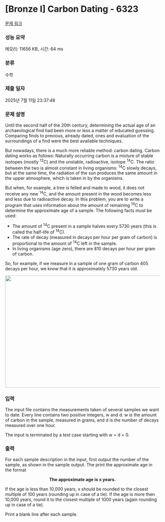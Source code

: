 # [Bronze I] Carbon Dating - 6323 

[문제 링크](https://www.acmicpc.net/problem/6323) 

### 성능 요약

메모리: 11656 KB, 시간: 64 ms

### 분류

수학

### 제출 일자

2025년 7월 11일 23:37:48

### 문제 설명

<p>Until the second half of the 20th century, determining the actual age of an archaeological find had been more or less a matter of educated guessing. Comparing finds to previous, already dated, ones and evaluation of the surroundings of a find were the best available techniques.</p>

<p>But nowadays, there is a much more reliable method: carbon dating. Carbon dating works as follows: Naturally occurring carbon is a mixture of stable isotopes (mostly <sup>12</sup>C) and the unstable, radioactive, isotope <sup>14</sup>C. The ratio between the two is almost constant in living organisms: <sup>14</sup>C slowly decays, but at the same time, the radiation of the sun produces the same amount in the upper atmosphere, which is taken in by the organisms.</p>

<p>But when, for example, a tree is felled and made to wood, it does not receive any new <sup>14</sup>C, and the amount present in the wood becomes less and less due to radioactive decay. In this problem, you are to write a program that uses information about the amount of remaining <sup>14</sup>C to determine the approximate age of a sample. The following facts must be used:</p>

<ul>
	<li>The amount of <sup>14</sup>C present in a sample halves every 5730 years (this is called the half-life of <sup>14</sup>C).</li>
	<li>The rate of decay (measured in decays per hour per gram of carbon) is proportional to the amount of <sup>14</sup>C left in the sample.</li>
	<li>In living organisms (age zero), there are 810 decays per hour per gram of carbon.</li>
</ul>

<p>So, for example, if we measure in a sample of one gram of carbon 405 decays per hour, we know that it is approximately 5730 years old.</p>

<p style="text-align: center;"><img alt="" src="https://www.acmicpc.net/upload/images2/carbon.png" style="height:364px; width:533px"></p>

### 입력 

 <p>The input file contains the measurements taken of several samples we want to date. Every line contains two positive integers, w and d. w is the amount of carbon in the sample, measured in grams, and d is the number of decays measured over one hour.</p>

<p>The input is terminated by a test case starting with w = d = 0.</p>

### 출력 

 <p>For each sample description in the input, first output the number of the sample, as shown in the sample output. The print the approximate age in the format</p>

<p style="text-align: center;"><strong>The approximate age is x years.</strong></p>

<p>If the age is less than 10,000 years, x should be rounded to the closest multiple of 100 years (rounding up in case of a tie). If the age is more then 10,000 years, round it to the closest multiple of 1000 years (again rounding up in case of a tie).</p>

<p>Print a blank line after each sample.</p>

